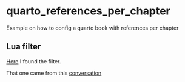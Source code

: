# quarto_references_per_chapter

Example on how to config a quarto book with references per chapter

## Lua filter

[Here](https://github.com/pandoc-ext/section-bibliographies/blob/main/_extensions/section-bibliographies/section-bibliographies.lua) I found the filter.

That one came from this [conversation](https://github.com/quarto-dev/quarto-cli/discussions/712#discussioncomment-2618193)
